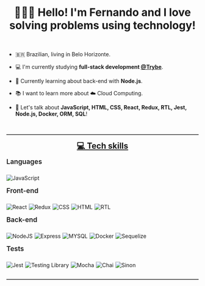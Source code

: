 <h1 align="center">
  👨🏽‍💻 Hello! I'm Fernando and I love solving problems using technology!
</h1>

<br>

- 🇧🇷 Brazilian, living in Belo Horizonte.

- 💻 I'm currently studying **full-stack development [@Trybe](https://github.com/betrybe)**.

- 🌱 Currently learning about back-end with **Node.js**.

- 📚 I want to learn more about ☁️ Cloud Computing.

- 💬 Let's talk about **JavaScript, HTML, CSS, React, Redux, RTL, Jest, Node.js, Docker, ORM, SQL**!

<br>

<hr style="border-top: 1px solid gray; border-bottom: none">

<p style="text-align:center;font-size: 1.5em; font-weight: 700; margin-bottom: 10px; margin-top: 5px; text-decoration:underline">
   💻 Tech skills
</p>

<p style="text-align:left;font-size: 1.25em; font-weight: 600; margin-bottom: 10px; margin-top: 0px;">
  Languages
</p>

<div style="display:flex;">

  <div style="margin-right:5px">

  ![JavaScript](https://img.shields.io/badge/javascript-%23323330.svg?style=for-the-badge&logo=javascript&logoColor=%23F7DF1E)

  </div>

</div>

<p style="text-align:left;font-size: 1.25em; font-weight: 600; margin-bottom: 10px; margin-top: 0px;">
  Front-end
</p>

<div style="display:flex;">

  <div style="margin-right:5px">

  ![React](https://img.shields.io/badge/React-20232A?style=for-the-badge&logo=react&logoColor=61DAFB)

  </div>

  <div style="margin-right:5px">

  ![Redux](https://img.shields.io/badge/Redux-593D88?style=for-the-badge&logo=redux&logoColor=white)

  </div>

  <div style="margin-right:5px">

  ![CSS](https://img.shields.io/badge/CSS3-1572B6?style=for-the-badge&logo=css3&logoColor=white)
  
  </div>

  <div style="margin-right:5px">

  ![HTML](https://img.shields.io/badge/HTML5-E34F26?style=for-the-badge&logo=html5&logoColor=white)

  </div>

  <div style="margin-right:5px">

  ![RTL](https://img.shields.io/badge/React%20testing%20library-323330?style=for-the-badge&logo=testing-library&logoColor=red)

  </div>

</div>

<p style="text-align:left;font-size: 1.25em; font-weight: 600; margin-bottom: 10px; margin-top: 0px;">
  Back-end
</p>

<div style="display:flex;">

  <div style="margin-right:5px">

  ![NodeJS](https://img.shields.io/badge/Node.js-43853D?style=for-the-badge&logo=node.js&logoColor=white)

  </div>

  <div style="margin-right:5px">

  ![Express](https://img.shields.io/badge/Express.js-404D59?style=for-the-badge)

  </div>

  <div style="margin-right:5px">

  ![MYSQL](https://img.shields.io/badge/MySQL-00000F?style=for-the-badge&logo=mysql&logoColor=white)
  
  </div>

  <div style="margin-right:5px">

  ![Docker](https://img.shields.io/badge/docker-%230db7ed.svg?style=for-the-badge&logo=docker&logoColor=white)

  </div>

  <div style="margin-right:5px">

  ![Sequelize](https://img.shields.io/badge/sequelize-323330?style=for-the-badge&logo=sequelize&logoColor=blue)

  </div>

</div>


<p style="text-align:left;font-size: 1.25em; font-weight: 600; margin-bottom: 10px; margin-top: 0px;">
  Tests
</p>

<div style="display:flex;">

  <div style="margin-right:5px">

  ![Jest](https://img.shields.io/badge/Jest-3AC213?style=for-the-badge&logo=Jest&logoColor=white)

  </div>

  <div style="margin-right:5px">

  ![Testing Library](https://img.shields.io/badge/testing%20library-323330?style=for-the-badge&logo=testing-library&logoColor=red)

  </div>

  <div style="margin-right:5px">

  ![Mocha](https://img.shields.io/badge/mocha.js-593D88?style=for-the-badge&logo=mocha&logoColor=Brown)
  
  </div>

  <div style="margin-right:5px">

  ![Chai](https://img.shields.io/badge/chai.js-F9F1E1?style=for-the-badge&logo=chai&logoColor=red)

  </div>

  <div style="margin-right:5px">

  ![Sinon](https://img.shields.io/badge/sinon.js-a0d3a4?style=for-the-badge&logo=sinon)

  </div>

</div>

<hr style="border-top: 1px solid gray; border-bottom: none">

<!--
**flsr-dev/flsr-dev** is a ✨ _special_ ✨ repository because its `README.md` (this file) appears on your GitHub profile.

Here are some ideas to get you started:

- 🔭 I’m currently working on ...
- 🌱 I’m currently learning ...
- 👯 I’m looking to collaborate on ...
- 🤔 I’m looking for help with ...
- 💬 Ask me about ...
- 📫 How to reach me: ...
- 😄 Pronouns: ...
- ⚡ Fun fact: ...
-->
